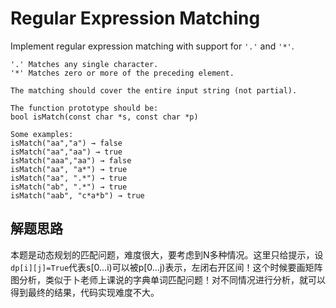 # Regular Expression Matching #

Implement regular expression matching with support for `'.'` and `'*'`.

```
'.' Matches any single character. 
'*' Matches zero or more of the preceding element.

The matching should cover the entire input string (not partial).

The function prototype should be:
bool isMatch(const char *s, const char *p)

Some examples:
isMatch("aa","a") → false 
isMatch("aa","aa") → true 
isMatch("aaa","aa") → false 
isMatch("aa", "a*") → true 
isMatch("aa", ".*") → true 
isMatch("ab", ".*") → true 
isMatch("aab", "c*a*b") → true 
```

## 解题思路 ##
本题是动态规划的匹配问题，难度很大，要考虑到N多种情况。这里只给提示，设`dp[i][j]=True`代表s[0...i)可以被p[0...j)表示，左闭右开区间！这个时候要画矩阵图分析，类似于卜老师上课说的字典单词匹配问题！对不同情况进行分析，就可以得到最终的结果，代码实现难度不大。
